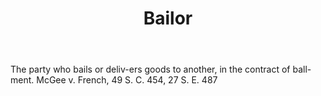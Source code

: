 ---
title: Bailor
letter: B
permalink: "/definitions/bailor.html"
body: The party who bails or deliv-ers goods to another, in the contract of ball-ment.
  McGee v. French, 49 S. C. 454, 27 S. E. 487
published_at: '2018-07-07'
layout: post
---